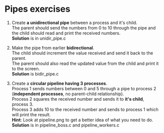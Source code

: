 # Pipes exercises

1. Create **a unidirectional pipe** between a process and it's child.  
The parent should send the numbers from 0 to 10 through the pipe and the child should read and print the received numbers.  
**Solution** is in unidir_pipe.c
   
2. Make the pipe from earlier **bidirectional**.  
The child should increment the value received and send it back to the parent.  
The parent should also read the updated value from the child and print it to the screen.  
**Solution** is bidir_pipe.c  
   
3. Create a **circular pipeline having 3 processes**.  
Process 1 sends numbers between 0 and 5 through a pipe to process 2 (**independent processes**, no parent-child relationship).  
Process 2 squares the received number and sends it to **it's child**, process 3.  
Process 3 adds 10 to the received number and sends to process 1 which will print the result.  
**Hint**: Look at pipeline.png to get a better idea of what you need to do.  
**Solution** is in pipeline_boss.c and pipeline_workers.c